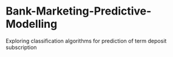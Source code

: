 # Bank-Marketing-Predictive-Modelling
Exploring classification algorithms for prediction of term deposit subscription
